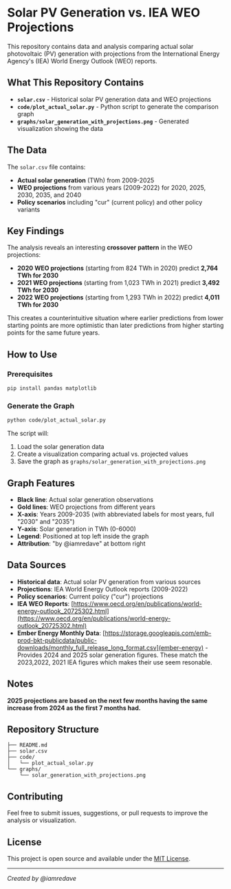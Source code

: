 # Solar PV Generation vs. IEA WEO Projections

This repository contains data and analysis comparing actual solar photovoltaic (PV) generation with projections from the International Energy Agency's (IEA) World Energy Outlook (WEO) reports.

## What This Repository Contains

- **`solar.csv`** - Historical solar PV generation data and WEO projections
- **`code/plot_actual_solar.py`** - Python script to generate the comparison graph
- **`graphs/solar_generation_with_projections.png`** - Generated visualization showing the data

## The Data

The `solar.csv` file contains:
- **Actual solar generation** (TWh) from 2009-2025
- **WEO projections** from various years (2009-2022) for 2020, 2025, 2030, 2035, and 2040
- **Policy scenarios** including "cur" (current policy) and other policy variants

## Key Findings

The analysis reveals an interesting **crossover pattern** in the WEO projections:

- **2020 WEO projections** (starting from 824 TWh in 2020) predict **2,764 TWh for 2030**
- **2021 WEO projections** (starting from 1,023 TWh in 2021) predict **3,492 TWh for 2030**  
- **2022 WEO projections** (starting from 1,293 TWh in 2022) predict **4,011 TWh for 2030**

This creates a counterintuitive situation where earlier predictions from lower starting points are more optimistic than later predictions from higher starting points for the same future years.

## How to Use

### Prerequisites
```bash
pip install pandas matplotlib
```

### Generate the Graph
```bash
python code/plot_actual_solar.py
```

The script will:
1. Load the solar generation data
2. Create a visualization comparing actual vs. projected values
3. Save the graph as `graphs/solar_generation_with_projections.png`

## Graph Features

- **Black line**: Actual solar generation observations
- **Gold lines**: WEO projections from different years
- **X-axis**: Years 2009-2035 (with abbreviated labels for most years, full "2030" and "2035")
- **Y-axis**: Solar generation in TWh (0-6000)
- **Legend**: Positioned at top left inside the graph
- **Attribution**: "by @iamredave" at bottom right

## Data Sources

- **Historical data**: Actual solar PV generation from various sources
- **Projections**: IEA World Energy Outlook reports (2009-2022)
- **Policy scenarios**: Current policy ("cur") projections
- **IEA WEO Reports**: [https://www.oecd.org/en/publications/world-energy-outlook_20725302.html](https://www.oecd.org/en/publications/world-energy-outlook_20725302.html)
- **Ember Energy Monthly Data**: [https://storage.googleapis.com/emb-prod-bkt-publicdata/public-downloads/monthly_full_release_long_format.csv](ember-energy) - Provides 2024 and 2025 solar generation figures. These match the 2023,2022, 2021 IEA figures which makes their use seem resonable.

## Notes

**2025 projections are based on the next few months having the same increase from 2024 as the first 7 months had.**

## Repository Structure

```
├── README.md
├── solar.csv
├── code/
│   └── plot_actual_solar.py
└── graphs/
    └── solar_generation_with_projections.png
```

## Contributing

Feel free to submit issues, suggestions, or pull requests to improve the analysis or visualization.

## License

This project is open source and available under the [MIT License](LICENSE).

---

*Created by @iamredave*